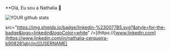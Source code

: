 **Olá, Eu sou a Nathalia 👋


![YOUR github stats](https://github-readme-stats.vercel.app/api?username=nttcerqueira)

src="https://img.shields.io/badge/linkedin-%230077B5.svg?&style=for-the-badge&logo=linkedin&logoColor=white" />](https://[www.linkedin.com](https://www.linkedin.com/in/nathalia-cerqueira-b908281ab)/in/[[USERNAME]
